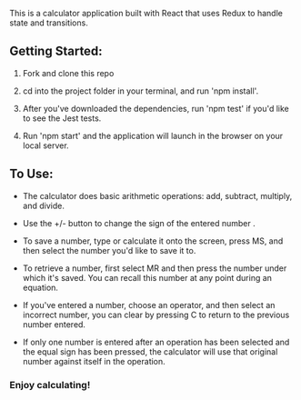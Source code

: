 This is a calculator application built with React that uses Redux to handle state and transitions. 

## Getting Started:

1. Fork and clone this repo

2. cd into the project folder in your terminal, and run 'npm install'.

3. After you've downloaded the dependencies, run 'npm test' if you'd like to see the Jest tests. 

4. Run 'npm start' and the application will launch in the browser on your local server.

## To Use:

- The calculator does basic arithmetic operations: add, subtract, multiply, and divide.

- Use the +/- button to change the sign of the entered number .

- To save a number, type or calculate it onto the screen, press MS, and then select the number you'd like to save it to. 

- To retrieve a number, first select MR and then press the number under which it's saved. You can recall this number at any point during an equation.

- If you've entered a number, choose an operator, and then select an incorrect number, you can clear by pressing C to return to the previous number entered. 

- If only one number is entered after an operation has been selected and the equal sign has been pressed, the calculator will use that original number against itself in the operation. 

### Enjoy calculating!

